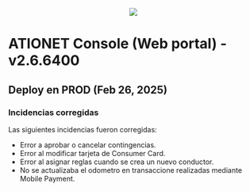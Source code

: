 <p align="center">
  <img src="https://github.com/Ationet/ationetdocs/raw/master/Content/Images/ATIOnetLogo_250x70.png" />
</p>

# ATIONET Console (Web portal) - v2.6.6400

## Deploy en PROD (Feb 26, 2025)


### Incidencias corregidas
Las siguientes incidencias fueron corregidas:
  - Error a aprobar o cancelar contingencias.
  - Error al modificar tarjeta de Consumer Card.
  - Error al asignar reglas cuando se crea un nuevo conductor.
  - No se actualizaba el odometro en transaccione realizadas mediante Mobile Payment.

